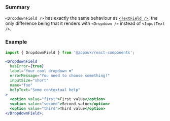 ### Summary

`<DropdownField />` has exactly the same behaviour as [`<TextField />`](/#/Components/Molecules/TextField), the only difference being that it renders with `<Dropdown />` instead of `<InputText />`.

### Example

```jsx
import { DropdownField } from '@zopauk/react-components';

<DropdownField
  hasError={true}
  label="Your cool dropdown ❤"
  errorMessage="You need to choose something!"
  inputSize="short"
  name="foo"
  helpText="Some contextual help"
>
  <option value="first">First value</option>
  <option value="second">Second value</option>
  <option value="third">Third value</option>
</DropdownField>;
```
